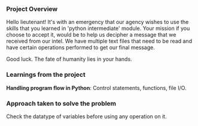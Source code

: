 ### Project Overview

 Hello lieutenant! It's with an emergency that our agency wishes to use the skills that you learned in 'python intermediate' module. Your mission if you choose to accept it, would be to help us decipher a message that we received from our intel. We have multiple text files that need to be read and have certain operations performed to get our final message.

Good luck. The fate of humanity lies in your hands.


### Learnings from the project

 **Handling program flow in Python**:
Control statements, functions, file I/O.


### Approach taken to solve the problem

 Check the datatype of variables before using any operation on it. 


